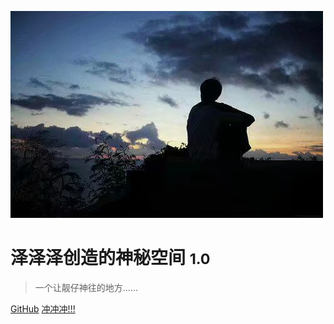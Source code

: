 ![logo](person.jpeg)

# 泽泽泽创造的神秘空间 <small>1.0</small>

> 一个让靓仔神往的地方......

<!-- - 靓仔的一百种死法
- 吃货是怎样产生的
- 摸鱼是怎样练成的 -->

[GitHub](https://github.com/docsifyjs/docsify/)
[冲冲冲!!!](README)